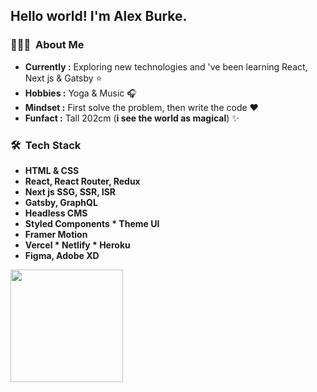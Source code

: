 <h2> Hello world! I'm Alex Burke.</h2>

<h3> 👨🏻‍💻 &nbsp;About Me </h3>

-  **Currently :** Exploring new technologies and 've been learning React, Next js & Gatsby :star:
-  **Hobbies :** Yoga & Music :headphones:
-  **Mindset :** First solve the problem, then write the code :heart: 
-  **Funfact :** Tall 202cm (**i see the world as magical**) :sparkles: 

<h3> 🛠 &nbsp;Tech Stack</h4>

- **HTML & CSS**
- **React, React Router, Redux**
- **Next js SSG, SSR, ISR**
- **Gatsby, GraphQL**
- **Headless CMS**
- **Styled Components * Theme UI**
- **Framer Motion**
- **Vercel * Netlify * Heroku**
- **Figma, Adobe XD**

<a href="https://github.com/AVS1508">
  <img height="180em" src="https://github-readme-stats.vercel.app/api?username=manitu85&show_icons=true" />
</a>

